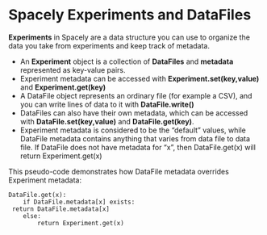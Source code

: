 # Spacely Experiments and DataFiles

**Experiments** in Spacely are a data structure you can use to organize the data you take from experiments and keep track of metadata. 
- An **Experiment** object is a collection of **DataFiles** and **metadata** represented as key-value pairs.
- Experiment metadata can be accessed with **Experiment.set(key,value)** and **Experiment.get(key)**
- A DataFile object represents an ordinary file (for example a CSV), and you can write lines of data to it with **DataFile.write()**
- DataFiles can also have their own metadata, which can be accessed with **DataFile.set(key,value)** and **DataFile.get(key)**. 
- Experiment metadata is considered to be the “default” values, while DataFile metadata contains anything that varies from data file to data file. If DataFile does not have metadata for “x”, then DataFile.get(x) will return Experiment.get(x)

This pseudo-code demonstrates how DataFile metadata overrides Experiment metadata:
```
DataFile.get(x):
	if DataFile.metadata[x] exists:
 return DataFile.metadata[x]
	else: 
		return Experiment.get(x)
```
